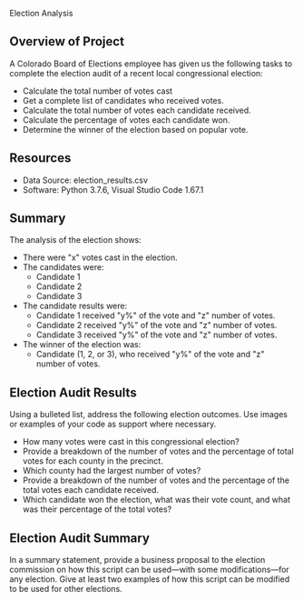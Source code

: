 Election Analysis

## Overview of Project

A Colorado Board of Elections employee has given us the following tasks to complete the election audit of a recent local congressional election: 

- Calculate the total number of votes cast
- Get a complete list of candidates who received votes.
- Calculate the total number of votes each candidate received.
- Calculate the percentage of votes each candidate won.
- Determine the winner of the election based on popular vote.

## Resources

- Data Source: election_results.csv
- Software: Python 3.7.6, Visual Studio Code 1.67.1

## Summary

The analysis of the election shows:
- There were "x" votes cast in the election.
- The candidates were:
  - Candidate 1
  - Candidate 2
  - Candidate 3
- The candidate results were:
  - Candidate 1 received "y%" of the vote and "z" number of votes.
  - Candidate 2 received "y%" of the vote and "z" number of votes.
  - Candidate 3 received "y%" of the vote and "z" number of votes.
- The winner of the election was:
  - Candidate (1, 2, or 3), who received "y%" of the vote and "z" number of votes.

## Election Audit Results

Using a bulleted list, address the following election outcomes. Use images or examples of your code as support where necessary.

- How many votes were cast in this congressional election?
- Provide a breakdown of the number of votes and the percentage of total votes for each county in the precinct.
- Which county had the largest number of votes?
- Provide a breakdown of the number of votes and the percentage of the total votes each candidate received.
- Which candidate won the election, what was their vote count, and what was their percentage of the total votes?

## Election Audit Summary

In a summary statement, provide a business proposal to the election commission on how this script can be used—with some modifications—for any election. Give at least two examples of how this script can be modified to be used for other elections.

